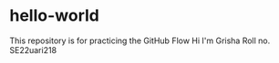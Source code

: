 # hello-world
This repository is for practicing the GitHub Flow
Hi I'm Grisha 
Roll no. SE22uari218

